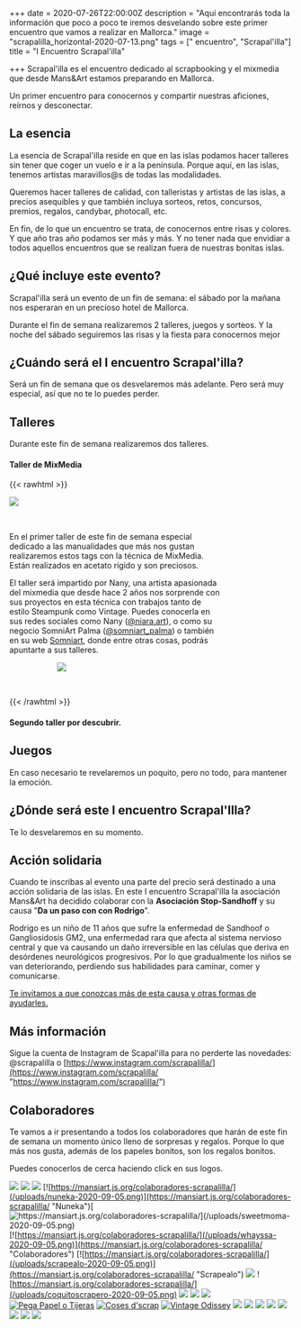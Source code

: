 +++
date = 2020-07-26T22:00:00Z
description = "Aquí encontrarás toda la información que poco a poco te iremos desvelando sobre este primer encuentro que vamos a realizar en Mallorca."
image = "scrapalilla_horizontal-2020-07-13.png"
tags = [" encuentro", "Scrapal'illa"]
title = "I Encuentro Scrapal'illa"

+++
Scrapal'illa es el encuentro dedicado al scrapbooking y el mixmedia que desde Mans&Art estamos preparando en Mallorca.

Un primer encuentro para conocernos y compartir nuestras aficiones, reírnos y desconectar.

## La esencia

La esencia de Scrapal'illa reside en que en las islas podamos hacer talleres sin tener que coger un vuelo e ir a la península. Porque aquí, en las islas, tenemos artistas maravillos@s de todas las modalidades.

Queremos hacer talleres de calidad, con talleristas y artistas de las islas, a precios asequibles y que también incluya sorteos, retos, concursos, premios, regalos, candybar, photocall, etc.

En fin, de lo que un encuentro se trata, de conocernos entre risas y colores. Y que año tras año podamos ser más y más. Y no tener nada que envidiar a todos aquellos encuentros que se realizan fuera de nuestras bonitas islas.

## ¿Qué incluye este evento?

Scrapal'illa será un evento de un fin de semana: el sábado por la mañana nos esperaran en un precioso hotel de Mallorca.

Durante el fin de semana realizaremos 2 talleres, juegos y sorteos. Y la noche del sábado seguiremos las risas y la fiesta para conocernos mejor

## ¿Cuándo será el I encuentro Scrapal'illa?

Será un fin de semana que os desvelaremos más adelante. Pero será muy especial, así que no te lo puedes perder.

## Talleres

Durante este fin de semana realizaremos dos talleres.

#### Taller de MixMedia

{{< rawhtml >}}

<div>

<span style="display: inline-block;width: 20%; padding-bottom: 2.25em"><img src="/uploads/proyectomixmedia-2020-07-28.png"></span>

<span style="display: inline-block;vertical-align: top;width: 75%;">En el primer taller de este fin de semana especial dedicado a las manualidades que más nos gustan realizaremos estos tags con la técnica de MixMedia. Están realizados en acetato rígido y son preciosos.</span>

</div>

<div>

<span style="display: inline-block;width: 75%; vertical-align:top">El taller será impartido por Nany, una artista apasionada del mixmedia que desde hace 2 años nos sorprende con sus proyectos en esta técnica con trabajos tanto de estilo Steampunk como Vintage. Puedes conocerla en sus redes sociales como Nany (<a href="https://www.instagram.com/niara.art/">@niara.art</a>), o como su negocio SomniArt Palma (<a href="https://www.instagram.com/somniart_palma/">@somniart_palma</a>) o también en su web <a href="https://somniartpalma.com">Somniart</a>, donde entre otras cosas, podrás apuntarte a sus talleres.</span>

<span style="display: inline-block; width: 20%; text-align: right; padding-bottom: 2.25em"><img src="/uploads/nany-2020-08-01.png"></span>

</div>

{{< /rawhtml >}}

#### Segundo taller por descubrir.

## Juegos

En caso necesario te revelaremos un poquito, pero no todo, para mantener la emoción.

## ¿Dónde será este I encuentro Scrapal'Illa?

Te lo desvelaremos en su momento.

## Acción solidaria

Cuando te inscribas al evento una parte del precio será destinado a una acción solidaria de las islas. En este I encuentro Scrapal'illa la asociación Mans&Art ha decidido colaborar con la **Asociación Stop-Sandhoff** y su causa "**Da un paso con con Rodrigo**".

Rodrigo es un niño de 11 años que sufre la enfermedad de Sandhoof o Gangliosidosis GM2, una enfermedad rara que afecta al sistema nervioso central y que va causando un daño irreversible en las células que deriva en desórdenes neurológicos progresivos. Por lo que gradualmente los niños se van deteriorando, perdiendo sus habilidades para caminar, comer y comunicarse.

[Te invitamos a que conozcas más de esta causa y otras formas de ayudarles.](https://mansiart.js.org/posts/solidaridad/)

## Más información

Sigue la cuenta de Instagram de Scapal'illa para no perderte las novedades: @scrapalilla o [https://www.instagram.com/scrapalilla/](https://www.instagram.com/scrapalilla/ "https://www.instagram.com/scrapalilla/")

## Colaboradores

Te vamos a ir presentando a todos los colaboradores que harán de este fin de semana un momento único lleno de sorpresas y regalos. Porque lo que más nos gusta, además de los papeles bonitos, son los regalos bonitos.

Puedes conocerlos de cerca haciendo click en sus logos.

[![](/uploads/trucos-y-dulces-2020-08-11.jpg)](https://mansiart.js.org/colaboradores-scrapalilla/)    [![](/uploads/flores-de-guirior2-2020-08-24.jpg)](https://mansiart.js.org/colaboradores-scrapalilla/)   [![](/uploads/quely-logo-2020-08-11.jpg)](https://mansiart.js.org/colaboradores-scrapalilla/) [![https://mansiart.js.org/colaboradores-scrapalilla/](/uploads/nuneka-2020-09-05.png)](https://mansiart.js.org/colaboradores-scrapalilla/ "Nuneka")[ ![https://mansiart.js.org/colaboradores-scrapalilla/](/uploads/sweetmoma-2020-09-05.png) ](https://mansiart.js.org/colaboradores-scrapalilla/ "Sweet Moma")[![https://mansiart.js.org/colaboradores-scrapalilla/](/uploads/whayssa-2020-09-05.png)](https://mansiart.js.org/colaboradores-scrapalilla/ "Colaboradores") [![https://mansiart.js.org/colaboradores-scrapalilla/](/uploads/scrapealo-2020-09-05.png)](https://mansiart.js.org/colaboradores-scrapalilla/ "Scrapealo") [![](/uploads/scrap_menorca-2020-09-09.png)](https://mansiart.js.org/colaboradores-scrapalilla/) ![https://mansiart.js.org/colaboradores-scrapalilla/](/uploads/coquitoscrapero-2020-09-05.png) [![](/uploads/artelaserdesign-2020-09-12.png)](https://mansiart.js.org/colaboradores-scrapalilla/) [![](/uploads/tombow-2020-09-12.png)](https://mansiart.js.org/colaboradores-scrapalilla/) [![](/uploads/basiccrea-2020-09-12.png)](https://mansiart.js.org/colaboradores-scrapalilla/)[![Pega Papel o Tijeras](/uploads/pega-papel-o-tijeras-2020-09-09.png "Pega Papel o Tijeras")](https://mansiart.js.org/colaboradores-scrapalilla/ "Pega Papel o Tijeras") [![Coses d'scrap](/uploads/logoquim-2020-09-09.jpg "Coses d'scrap")](https://mansiart.js.org/colaboradores-scrapalilla/ "Coses d'scrap") [![Vintage Odissey](/uploads/logovintageodyssey-2020-09-09.jpg "Vintage Odissey")](https://mansiart.js.org/colaboradores-scrapalilla/ "Vintage Odissey") [![](/uploads/2logo-samigarra-2020-09-12.jpg)](https://mansiart.js.org/colaboradores-scrapalilla/ "Samigarra")  [![](/uploads/logo_sonrisas-de-papel-2020-09-10.jpg)](https://mansiart.js.org/colaboradores-scrapalilla/ "Sonrisas de papel") [![](/uploads/img-20200510-wa0025-2020-09-10.jpg)](https://mansiart.js.org/colaboradores-scrapalilla/ "Bea Design") [![](/uploads/esrscrapfbookcover-firma-2020-09-10.jpg)](https://mansiart.js.org/colaboradores-scrapalilla/ "ESRScrap") [![](/uploads/nany-montejo-2020-09-12.jpg)](https://mansiart.js.org/colaboradores-scrapalilla/ "Somniart")  [![](/uploads/logo-montejo_page-0001-2020-09-12.jpg)](https://mansiart.js.org/colaboradores-scrapalilla/ "Montejo")  [![](/uploads/logo-acuarela_negro-2020-09-12.jpg)](https://mansiart.js.org/colaboradores-scrapalilla/ "Lolita")  [![](/uploads/lasonadoramilcraftslogo-2020-09-12.png)](https://mansiart.js.org/colaboradores-scrapalilla/ "La Soñadora")